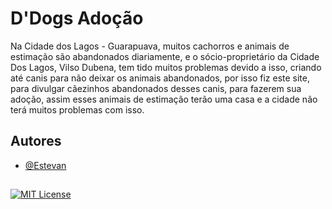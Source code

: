 
# D'Dogs Adoção

Na Cidade dos Lagos -  Guarapuava, muitos cachorros e animais
de estimação são abandonados diariamente, e o sócio-proprietário da Cidade Dos Lagos, Vilso Dubena, tem tido muitos problemas devido a isso, criando até canis para não deixar os animais abandonados, por isso fiz este site, para divulgar cãezinhos abandonados desses canis, para fazerem sua adoção, assim esses animais de estimação terão uma casa e a cidade não terá muitos problemas com isso.
## Autores

- [@Estevan](https://github.com/EstevanChicoski)

##

[![MIT License](https://img.shields.io/badge/License-MIT-green.svg)](https://choosealicense.com/licenses/mit/)